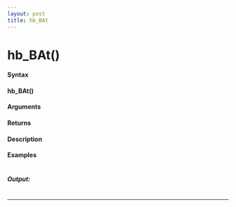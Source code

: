 ```yaml
---
layout: post
title: hb_BAt
---
```


# hb_BAt()


#### Syntax

#### hb_BAt()

#### Arguments

#### Returns

#### Description

#### Examples

```

```

##### Output:

```

```

---